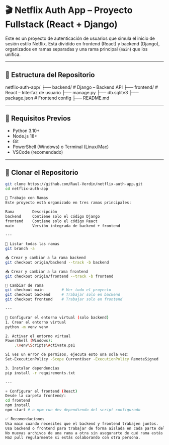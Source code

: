 # 🎬 Netflix Auth App – Proyecto Fullstack (React + Django)

Este es un proyecto de autenticación de usuarios que simula el inicio de sesión estilo Netflix. Está dividido en frontend (React) y backend (Django), organizados en ramas separadas y una rama principal (`main`) que los unifica.

---

## 📁 Estructura del Repositorio
netflix-auth-app/
├── backend/ # Django – Backend API
├── frontend/ # React – Interfaz de usuario
├── manage.py
├── db.sqlite3
├── package.json # Frontend config
├── README.md

---

## 🧱 Requisitos Previos

- Python 3.10+
- Node.js 18+
- Git
- PowerShell (Windows) o Terminal (Linux/Mac)
- VSCode (recomendado)

---

## 🔁 Clonar el Repositorio

```bash
git clone https://github.com/Raul-Verdin/netflix-auth-app.git
cd netflix-auth-app

🌱 Trabajo con Ramas
Este proyecto está organizado en tres ramas principales:

Rama	    Descripción
backend	    Contiene solo el código Django
frontend	Contiene solo el código React
main	    Versión integrada de backend + frontend

---

🔄 Listar todas las ramas
git branch -a

📥 Crear y cambiar a la rama backend
git checkout origin/backend --track -b backend

📥 Crear y cambiar a la rama frontend
git checkout origin/frontend --track -b frontend

🔄 Cambiar de rama
git checkout main        # Ver todo el proyecto
git checkout backend     # Trabajar solo en backend
git checkout frontend    # Trabajar solo en frontend

---

🐍 Configurar el entorno virtual (solo backend)
1. Crear el entorno virtual
python -m venv venv

2. Activar el entorno virtual
PowerShell (Windows):
    .\venv\Scripts\Activate.ps1

Si ves un error de permisos, ejecuta esto una sola vez:
Set-ExecutionPolicy -Scope CurrentUser -ExecutionPolicy RemoteSigned

3. Instalar dependencias
pip install -r requirements.txt

---

⚛️ Configurar el frontend (React)
Desde la carpeta frontend/:
cd frontend
npm install
npm start # o npm run dev dependiendo del script configurado

✅ Recomendaciones
Usa main cuando necesites que el backend y frontend trabajen juntos.
Usa backend o frontend para trabajar de forma aislada en cada parte del proyecto.
No muevas archivos de una rama a otra sin asegurarte de qué rama estás usando.
Haz pull regularmente si estás colaborando con otra persona.